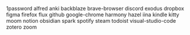 1password
alfred
anki
backblaze
brave-browser
discord
exodus
dropbox
figma
firefox
flux
github
google-chrome
harmony
hazel
iina
kindle
kitty
moom
notion
obsidian
spark
spotify
steam
todoist
visual-studio-code
zotero
zoom
